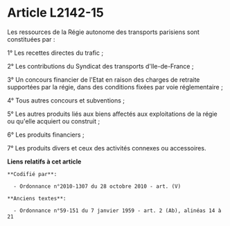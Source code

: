 # Article L2142-15

Les ressources de la Régie autonome des transports parisiens sont constituées par :

1° Les recettes directes du trafic ;

2° Les contributions du Syndicat des transports d'Ile-de-France ;

3° Un concours financier de l'Etat en raison des charges de retraite supportées par la régie, dans des conditions fixées par
voie réglementaire ;

4° Tous autres concours et subventions ;

5° Les autres produits liés aux biens affectés aux exploitations de la régie ou qu'elle acquiert ou construit ;

6° Les produits financiers ;

7° Les produits divers et ceux des activités connexes ou accessoires.

**Liens relatifs à cet article**

	**Codifié par**:

	  - Ordonnance n°2010-1307 du 28 octobre 2010 - art. (V)

	**Anciens textes**:

	  - Ordonnance n°59-151 du 7 janvier 1959 - art. 2 (Ab), alinéas 14 à 21
